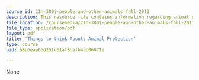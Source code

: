 ```yaml
---
course_id: 21h-380j-people-and-other-animals-fall-2013
description: This resource file contains information regarding animal protection.
file_location: /coursemedia/21h-380j-people-and-other-animals-fall-2013/b8b6eaa66d15fc61af8dafb4ab06671e_MIT21H_380F13_read_notes07.pdf
file_type: application/pdf
layout: pdf
title: 'Things to think About: Animal Protection'
type: course
uid: b8b6eaa66d15fc61af8dafb4ab06671e

---
```

None